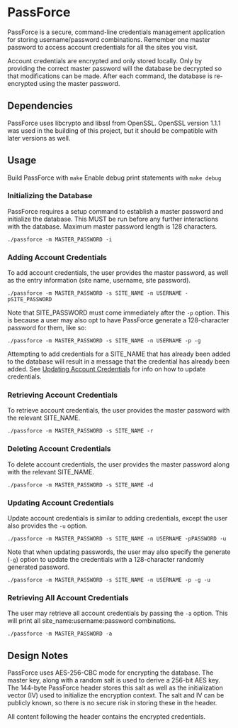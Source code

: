 # PassForce
PassForce is a secure, command-line credentials management application for storing username/password combinations. Remember one master password to access account credentials for all the sites you visit. 

Account credentials are encrypted and only stored locally. Only by providing the correct master password will the database be decrypted so that modifications can be made. After each command, the database is re-encrypted using the master password. 

## Dependencies
PassForce uses libcrypto and libssl from OpenSSL. OpenSSL version 1.1.1 was used in the building of this project, but it should be compatible with later versions as well. 

## Usage
Build PassForce with `make` 
Enable debug print statements with `make debug` 

### Initializing the Database
PassForce requires a setup command to establish a master password and initialize the database. This MUST be run before any further interactions with the database. Maximum master password length is 128 characters. 

`./passforce -m MASTER_PASSWORD -i` 

### Adding Account Credentials
To add account credentials, the user provides the master password, as well as the entry information (site name, username, site password). 

`./passforce -m MASTER_PASSWORD -s SITE_NAME -n USERNAME -pSITE_PASSWORD` 

Note that SITE_PASSWORD must come immediately after the `-p` option. This is because a user may also opt to have PassForce generate a 128-character password for them, like so: 

`./passforce -m MASTER_PASSWORD -s SITE_NAME -n USERNAME -p -g` 

Attempting to add credentials for a SITE_NAME that has already been added to the database will result in a message that the credential has already been added. See [Updating Account Credentials](#updatingaccountcredentials) for info on how to update credentials. 


### Retrieving Account Credentials
To retrieve account credentials, the user provides the master password with the relevant SITE_NAME. 

`./passforce -m MASTER_PASSWORD -s SITE_NAME -r` 

### Deleting Account Credentials
To delete account credentials, the user provides the master password along with the relevant SITE_NAME. 

`./passforce -m MASTER_PASSWORD -s SITE_NAME -d` 

### Updating Account Credentials
Update account credentials is similar to adding credentials, except the user also provides the `-u` option. 

`./passforce -m MASTER_PASSWORD -s SITE_NAME -n USERNAME -pPASSWORD -u` 

Note that when updating passwords, the user may also specify the generate (`-g`) option to update the credentials with a 128-character randomly generated password. 

`./passforce -m MASTER_PASSWORD -s SITE_NAME -n USERNAME -p -g -u` 

### Retrieving All Account Credentials
The user may retrieve all account credentials by passing the `-a` option. This will print all site_name:username:password combinations. 

`./passforce -m MASTER_PASSWORD -a` 

## Design Notes
PassForce uses AES-256-CBC mode for encrypting the database. The master key, along with a random salt is used to derive a 256-bit AES key. The 144-byte PassForce header stores this salt as well as the initialization vector (IV) used to initialize the encryption context. The salt and IV can be publicly known, so there is no secure risk in storing these in the header. 

All content following the header contains the encrypted credentials. 